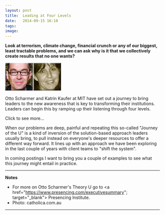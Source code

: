 ```yaml
---
layout: post
title:  Leading at Four Levels
date:   2014-09-15 16:10
tags: 
image:
---
```


**Look at terrorism, climate change, financial crunch or any of our biggest, least tractable problems, and we can ask why is it that we collectively create results that no one wants?**

![](/libb/images/scharmer-kaufer.jpg)

Otto Scharmer and Katrin Kaufer at MIT have set out a journey to bring leaders to the new awareness that is key to transforming their institutions. Leaders can begin this by ramping up their listening through four levels.

<div id="restOfArticle" style="display:none">

They call the first level of listening "downloading". This is centred on your own habit: listening for confirmation of what you already agree with, trapping you in your existing views and behaviours.<br><br>

The ultimate listening at level four is called "presencing". In this your attention moves from "me" to "we" and time seems to slow down as you become connected to a wider sphere. This happens in a sports team in the zone or jazz ensemble finding its groove. From here a new reality can come into being. <br><br>

Level two is factual listening, and level three empathic listening.<br><br>  

Our journey in three main phases begins when we stop "downloading", and move the beam of our attention to immerse ourselves in places of most potential. For this it is usually necessary to leave the centre of your world (your office, your team) and travel to the periphery of the system to find out what matters most to other people intimately involved in the problem.<br><br>

The second phase requires quiet inner reflection on everything to allow a new knowing to emerge in response to the questions: What wants to emerge here? How can we become part of the story of the future, rather than holding onto the story of the past?<br><br>

The third phase explore the future by "doing": preferably something small, speedy and spontaneous that generates feedback from stakeholders and allows you to evolve the idea.<br><br>

</div>
<a onclick="showMoreOrLess(this,'restOfArticle');">Click to see more...</a>

When our problems are deep, painful and repeating this so-called "Journey of the U" is a kind of inversion of the solution-based approach leaders usually bring, to pull instead on everyone's deeper resources to offer a different way forward. It lines up with an approach we have been exploring in the last couple of years with client teams to "shift the system". 

In coming postings I want to bring you a couple of examples to see what this journey might entail in practice.

__________________
<b>Notes</b>  
* For more on Otto Scharmer's Theory U go to <a href="https://www.presencing.com/executivesummary"; target="_blank"> Presencing Institute</a>.  
* Photo: catholica.com.au

__________________









